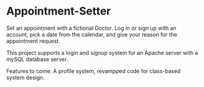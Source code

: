 # Appointment-Setter
Set an appointment with a fictional Doctor. Log in or sign up with an account, pick a date from the calendar, and give your reason for the appointment request.

This project supports a login and signup system for an Apache server with a mySQL database server.

Features to come: A profile system, revampped code for class-based system design.
